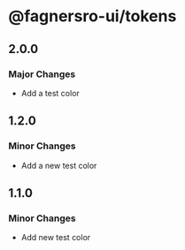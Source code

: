 # @fagnersro-ui/tokens

## 2.0.0

### Major Changes

- Add a test color

## 1.2.0

### Minor Changes

- Add a new test color

## 1.1.0

### Minor Changes

- Add new test color
